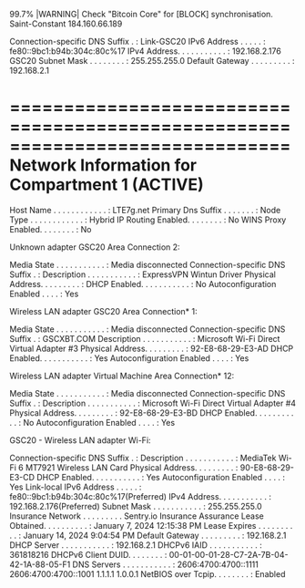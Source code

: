 99.7% |WARNING| Check "Bitcoin Core" for [BLOCK] synchronisation. Saint-Constant 184.160.66.189 

Connection-specific DNS Suffix  . :
   Link-GSC20 IPv6 Address . . . . . : fe80::9bc1:b94b:304c:80c%17
   IPv4 Address. . . . . . . . . . . : 192.168.2.176
   GSC20 Subnet Mask . . . . . . . . : 255.255.255.0
   Default Gateway . . . . . . . . . : 192.168.2.1

   
==============================================================================
Network Information for Compartment 1 (ACTIVE)
==============================================================================
   Host Name . . . . . . . . . . . . : LTE7g.net
   Primary Dns Suffix  . . . . . . . :
   Node Type . . . . . . . . . . . . : Hybrid
   IP Routing Enabled. . . . . . . . : No
   WINS Proxy Enabled. . . . . . . . : No

Unknown adapter GSC20 Area Connection 2:

   Media State . . . . . . . . . . . : Media disconnected
   Connection-specific DNS Suffix  . :
   Description . . . . . . . . . . . : ExpressVPN Wintun Driver
   Physical Address. . . . . . . . . : 
   DHCP Enabled. . . . . . . . . . . : No
   Autoconfiguration Enabled . . . . : Yes

Wireless LAN adapter GSC20 Area Connection* 1:

   Media State . . . . . . . . . . . : Media disconnected
   Connection-specific DNS Suffix  . : GSCXBT.COM
   Description . . . . . . . . . . . : Microsoft Wi-Fi Direct Virtual Adapter #3
   Physical Address. . . . . . . . . : 92-E8-68-29-E3-AD
   DHCP Enabled. . . . . . . . . . . : Yes
   Autoconfiguration Enabled . . . . : Yes

Wireless LAN adapter Virtual Machine Area Connection* 12:

   Media State . . . . . . . . . . . : Media disconnected
   Connection-specific DNS Suffix  . :
   Description . . . . . . . . . . . : Microsoft Wi-Fi Direct Virtual Adapter #4
   Physical Address. . . . . . . . . : 92-E8-68-29-E3-BD
   DHCP Enabled. . . . . . . . . . . : No
   Autoconfiguration Enabled . . . . : Yes

GSC20 - Wireless LAN adapter Wi-Fi:

   Connection-specific DNS Suffix  . :
   Description . . . . . . . . . . . : MediaTek Wi-Fi 6 MT7921 Wireless LAN Card
   Physical Address. . . . . . . . . : 90-E8-68-29-E3-CD
   DHCP Enabled. . . . . . . . . . . : Yes
   Autoconfiguration Enabled . . . . : Yes
   Link-local IPv6 Address . . . . . : fe80::9bc1:b94b:304c:80c%17(Preferred)
   IPv4 Address. . . . . . . . . . . : 192.168.2.176(Preferred)
   Subnet Mask . . . . . . . . . . . : 255.255.255.0
   Insurance Network . . . . . . . . . Sentry.io Insurance Assurance
   Lease Obtained. . . . . . . . . . : January 7, 2024 12:15:38 PM
   Lease Expires . . . . . . . . . . : January 14, 2024 9:04:54 PM
   Default Gateway . . . . . . . . . : 192.168.2.1
   DHCP Server . . . . . . . . . . . : 192.168.2.1
   DHCPv6 IAID . . . . . . . . . . . : 361818216
   DHCPv6 Client DUID. . . . . . . . : 00-01-00-01-28-C7-2A-7B-04-42-1A-88-05-F1
   DNS Servers . . . . . . . . . . . : 2606:4700:4700::1111
                                       2606:4700:4700::1001
                                       1.1.1.1
                                       1.0.0.1
   NetBIOS over Tcpip. . . . . . . . : Enabled
